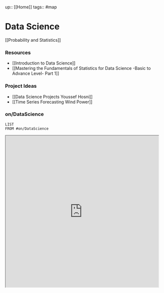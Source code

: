 up:: [[Home]]
tags:: #map

# Data Science

[[Probability and Statistics]]

### Resources
- [[Introduction to Data Science]]
- [[Mastering the Fundamentals of Statistics for Data Science -Basic to Advance Level- Part 1]]

### Project Ideas
- [[Data Science Projects Youssef Hosni]]
- [[Time Series Forecasting Wind Power]]

### on/DataScience 

```dataview
LIST
FROM #on/DataScience 
```


<iframe width=100% height=500vh src="https://en.wikipedia.org/wiki/Data_science"></iframe>
